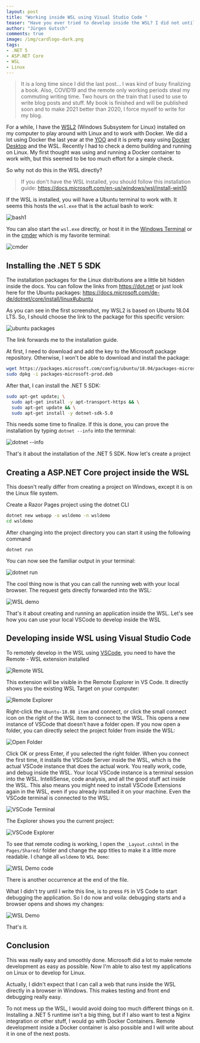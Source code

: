 ```yaml
---
layout: post
title: "Working inside WSL using Visual Studio Code "
teaser: "Have you ever tried to develop inside the WSL? I did not until now. I used the WSL only as a Docker host for Docker Desktop. Recently I had to check a demo building and running on Linux. This tutorial shows you how to develop inside the WSL"
author: "Jürgen Gutsch"
comments: true
image: /img/cardlogo-dark.png
tags: 
- .NET 5
- ASP.NET Core
- WSL
- Linux
---
```


> It is a long time since I did the last post... I was kind of busy finalizing a book. Also, COVID19 and the remote only working periods steal my commuting writing time. Two hours on the train that I used to use to write blog posts and stuff. My book is finished and will be published soon and to make 2021 better than 2020, I force myself to write for my blog.

For a while, I have the [WSL2](https://docs.microsoft.com/en-us/windows/wsl/about)  (Windows Subsystem for Linux) installed on my computer to play around with Linux and to work with Docker. We did a lot using Docker the last year at the [YOO](https://www.yoo.digital/) and it is pretty easy using [Docker Desktop](https://www.docker.com/products/docker-desktop) and the WSL. Recently I had to check a demo building and running on Linux. My first thought was using and running a Docker container to work with, but this seemed to be too much effort for a simple check.

So why not do this in the WSL directly?

> If you don't have the WSL installed, you should follow this installation guide: https://docs.microsoft.com/en-us/windows/wsl/install-win10

If the WSL is installed, you will have a Ubuntu terminal to work with. It seems this hosts the `wsl.exe` that is the actual bash to work:

![bash1]({{site.baseurl}}/img/wsl/ubuntu.PNG)

You can also start the `wsl.exe` directly, or host it in the [Windows Terminal](https://github.com/microsoft/terminal) or in the [cmder](https://cmder.net/) which is my favorite terminal:

![cmder]({{site.baseurl}}/img/wsl/wslexe.PNG)

## Installing the .NET 5 SDK

The installation packages for the Linux distributions are a little bit hidden inside the docs. You can follow the links from https://dot.net or just look here for the Ubuntu packages: https://docs.microsoft.com/de-de/dotnet/core/install/linux#ubuntu

As you can see in the first screenshot, my WSL2 is based on Ubuntu 18.04 LTS. So, I should choose the link to the package for this specific version:

![ubuntu packages]({{site.baseurl}}/img/wsl/ubuntupackages.PNG)

The link forwards me to the installation guide.

At first, I need to download and add the key to the Microsoft package repository. Otherwise, I won't be able to download and install the package:

~~~bash
wget https://packages.microsoft.com/config/ubuntu/18.04/packages-microsoft-prod.deb -O packages-microsoft-prod.deb
sudo dpkg -i packages-microsoft-prod.deb
~~~

After that, I can install the .NET 5 SDK:

~~~bash
sudo apt-get update; \
  sudo apt-get install -y apt-transport-https && \
  sudo apt-get update && \
  sudo apt-get install -y dotnet-sdk-5.0
~~~

This needs some time to finalize. If this is done, you can prove the installation by typing `dotnet --info` into the terminal:

![dotnet --info]({{site.baseurl}}/img/wsl/dotnetinfo.PNG)

That's it about the installation of the .NET 5 SDK. Now let's create a project

## Creating a ASP.NET Core project inside the WSL

This doesn't really differ from creating a project on Windows, except it is on the Linux file system.

Create a Razor Pages project using the dotnet CLI

~~~bash
dotnet new webapp -o wsldemo -n wsldemo
cd wsldemo
~~~

After changing into the project directory you can start it using the following command

~~~
dotnet run
~~~

You can now see the familiar output in your terminal:

![dotnet run]({{site.baseurl}}/img/wsl/dotnetrun.PNG)

The cool thing now is that you can call the running web with your local browser. The request gets directly forwarded into the WSL:

![WSL demo]({{site.baseurl}}/img/wsl/wsldemo.PNG)

That's it about creating and running an application inside the WSL. Let's see how you can use your local VSCode to develop inside the WSL

## Developing inside WSL using Visual Studio Code

To remotely develop in the WSL using [VSCode](https://code.visualstudio.com/), you need to have the Remote - WSL extension installed 

![Remote WSL]({{site.baseurl}}/img/wsl/remotewsl.PNG)

This extension will be visible in the Remote Explorer in VS Code. It directly shows you the existing WSL Target on your computer:

![Remote Explorer]({{site.baseurl}}/img/wsl/remoteexplorer.PNG)

Right-click the `Ubuntu-18.08 item` and connect, or click the small connect icon on the right of the WSL item to connect to the WSL. This opens a new instance of VSCode that doesn't have a folder open. If you now open a folder, you can directly select the project folder from inside the WSL:

![Open Folder]({{site.baseurl}}/img/wsl/openfolder.PNG)

Click OK or press Enter, if you selected the right folder. When you connect the first time, it installs the VSCode Server inside the WSL, which is the actual VSCode instance that does the actual work. You really work, code, and debug inside the WSL. Your local VSCode instance is a terminal session into the WSL. IntelliSense, code analysis, and all the good stuff act inside the WSL. This also means you might need to install VSCode Extensions again in the WSL, even if you already installed it on your machine. Even the VSCode terminal is connected to the WSL:

![VSCode Terminal]({{site.baseurl}}/img/wsl/terminal.PNG)

The Explorer shows you the current project:

![VSCode Explorer]({{site.baseurl}}/img/wsl/explorer.PNG)

To see that remote coding is working, I open the `_Layout.cshtml` in the `Pages/Shared/` folder and change the app titles to make it a little more readable. I change all `wsldemo` to `WSL Demo`:

![WSL Demo code]({{site.baseurl}}/img/wsl/wsldemo2.PNG)

There is another occurrence at the end of the file.

What I didn't try until I write this line, is to press `F5` in VS Code to start debugging the application. So I do now and voila: debugging starts and a browser opens and shows my changes:

![WSL Demo]({{site.baseurl}}/img/wsl/wsldemo3.PNG)

That's it.

## Conclusion

This was really easy and smoothly done. Microsoft did a lot to make remote development as easy as possible. Now I'm able to also test my applications on Linux or to develop for Linux. 

Actually, I didn't expect that I can call a web that runs inside the WSL directly in a browser in Windows. This makes testing and front end debugging really easy.

To not mess up the WSL, I would avoid doing too much different things on it. Installing a .NET 5 runtime isn't a big thing, but if I also want to test a Nginx integration or other stuff, I would go with Docker Containers. Remote development inside a Docker container is also possible and I will write about it in one of the next posts.
